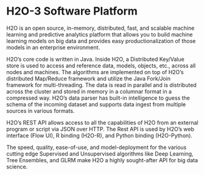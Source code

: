 # H2O-3 Software Platform
H2O is an open source, in-memory, distributed, fast, and scalable machine learning and predictive analytics platform that allows you to build machine learning models on big data and provides easy productionalization of those models in an enterprise environment.

H2O’s core code is written in Java. Inside H2O, a Distributed Key/Value store is used to access and reference data, models, objects, etc., across all nodes and machines. The algorithms are implemented on top of H2O’s distributed Map/Reduce framework and utilize the Java Fork/Join framework for multi-threading. The data is read in parallel and is distributed across the cluster and stored in memory in a columnar format in a compressed way. H2O’s data parser has built-in intelligence to guess the schema of the incoming dataset and supports data ingest from multiple sources in various formats.

H2O’s REST API allows access to all the capabilities of H2O from an external program or script via JSON over HTTP. The Rest API is used by H2O’s web interface (Flow UI), R binding (H2O-R), and Python binding (H2O-Python).

The speed, quality, ease-of-use, and model-deployment for the various cutting edge Supervised and Unsupervised algorithms like Deep Learning, Tree Ensembles, and GLRM make H2O a highly sought-after API for big data science.
